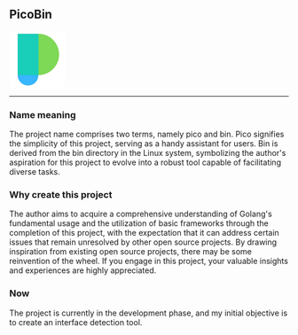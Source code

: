 ## PicoBin
<img src="static/picobin.svg" width="100">

---
### Name meaning
The project name comprises two terms, namely pico and bin. Pico signifies the simplicity of this project, serving as a handy assistant for users. Bin is derived from the bin directory in the Linux system, symbolizing the author's aspiration for this project to evolve into a robust tool capable of facilitating diverse tasks.
### Why create this project
The author aims to acquire a comprehensive understanding of Golang's fundamental usage and the utilization of basic frameworks through the completion of this project, with the expectation that it can address certain issues that remain unresolved by other open source projects.
By drawing inspiration from existing open source projects, there may be some reinvention of the wheel.
If you engage in this project, your valuable insights and experiences are highly appreciated.
### Now
The project is currently in the development phase, and my initial objective is to create an interface detection tool.

